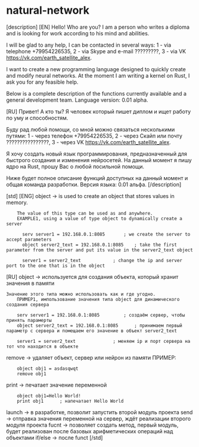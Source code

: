 # natural-network
[description]
[EN]
Hello! Who are you?
I am a person who writes a diploma and is looking for work according to his mind and abilities.

I will be glad to any help, I can be contacted in several ways:
1 - via telephone +79954226535,
2 - via Skype and e-mail ?????????,
3 - via VK https://vk.com/earth_satellite_alex.

I want to create a new programming language designed to quickly create and modify neural networks. At the moment I am writing a kernel on Rust, I ask you for any feasible help.

Below is a complete description of the functions currently available and a general development team. Language version: 0.01 alpha.

[RU]
Привет! А кто ты?
Я человек который пишет диплом и ищет работу по уму и способностям.

Буду рад любой помощи, со мной можно связаться несколькими путями:
1 - через телефон +79954226535,
2 - через Скайп или почту ????????????????,
3 - через VK https://vk.com/earth_satellite_alex.

Я хочу создать новый язык программирования, предназначенный для быстрого создания и изменения нейросетей. На данный момент я пишу ядро на Rust, прошу Вас о любой посильной помощи.

Ниже будет полное описание функций доступных на данный момент и общая команда разработки. Версия языка: 0.01 альфа.
[/description]

[std]
[ENG]
object -> is used to create an object that stores values in memory.

        The value of this type can be used as and anywhere.
        EXAMPLE1, using a value of type object to dynamically create a server

          serv server1 = 192.168.0.1:8085		; we create the server to accept parameters
          object server2_text = 192.168.0.1:8085	; take the first parameter from the server and put its value in the server2_text object

          server1 = server2_text			; change the ip and server port to the one that is in the object
[RU]
object -> используется для создания объекта, который хранит значения в памяти
		
	Значение этого типа можно использовать как и где угодно. 
		ПРИМЕР1, импользование значения типа object для динамического создания сервера 

		serv server1 = 192.168.0.1:8085			; создаём сервер, чтобы принять парамерты
		object server2_text = 192.168.0.1:8085		; принимаем первый параметр с сервера и помещаем его значение в объект server2_text

		server1 = server2_text				; меняем ip и порт сервера на тот что находится в объекте 
		
remove -> удаляет объект, сервер или нейрон из памяти
		ПРИМЕР:
		
		object obj1 = asdasqwqt
		remove obj1
		
print -> печатает значение переменной
	
		object obj1=Hello World!
		print obj1		; напечатает Hello World
launch -> в разработке, позволит запустить второй модуль проекта
send -> отправка значения переменной на сервер, ждёт реализации второго модуля проекта
fucnt -> позволяет создать метод, первый модуль, будет реализован после базовых арифметических операций над объектами
if/else -> после funct
[/std]
